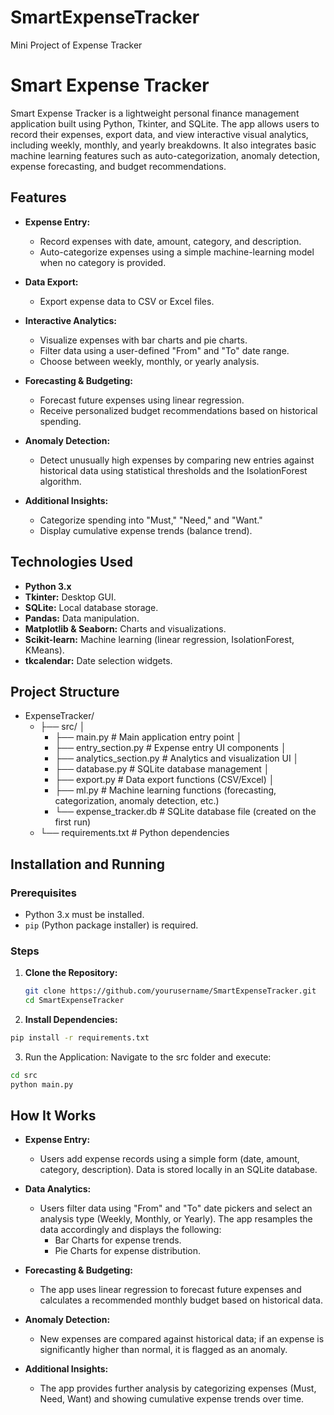 # SmartExpenseTracker
Mini Project of Expense Tracker

# Smart Expense Tracker

Smart Expense Tracker is a lightweight personal finance management application built using Python, Tkinter, and SQLite. The app allows users to record their expenses, export data, and view interactive visual analytics, including weekly, monthly, and yearly breakdowns. It also integrates basic machine learning features such as auto-categorization, anomaly detection, expense forecasting, and budget recommendations.

## Features

- **Expense Entry:**  
  - Record expenses with date, amount, category, and description.
  - Auto-categorize expenses using a simple machine-learning model when no category is provided.

- **Data Export:**  
  - Export expense data to CSV or Excel files.

- **Interactive Analytics:**  
  - Visualize expenses with bar charts and pie charts.
  - Filter data using a user-defined "From" and "To" date range.
  - Choose between weekly, monthly, or yearly analysis.

- **Forecasting & Budgeting:**  
  - Forecast future expenses using linear regression.
  - Receive personalized budget recommendations based on historical spending.

- **Anomaly Detection:**  
  - Detect unusually high expenses by comparing new entries against historical data using statistical thresholds and the IsolationForest algorithm.

- **Additional Insights:**  
  - Categorize spending into "Must," "Need," and "Want."
  - Display cumulative expense trends (balance trend).

## Technologies Used

- **Python 3.x**
- **Tkinter:** Desktop GUI.
- **SQLite:** Local database storage.
- **Pandas:** Data manipulation.
- **Matplotlib & Seaborn:** Charts and visualizations.
- **Scikit-learn:** Machine learning (linear regression, IsolationForest, KMeans).
- **tkcalendar:** Date selection widgets.

## Project Structure

  - ExpenseTracker/ 
    - ├── src/ │ 
      - ├── main.py # Main application entry point │ 
      - ├── entry_section.py # Expense entry UI components │
      - ├── analytics_section.py # Analytics and visualization UI │
      - ├── database.py # SQLite database management │
      - ├── export.py # Data export functions (CSV/Excel) │
      - ├── ml.py # Machine learning functions (forecasting, categorization, anomaly detection, etc.)
      - └── expense_tracker.db # SQLite database file (created on the first run)
    - └── requirements.txt # Python dependencies


## Installation and Running

### Prerequisites

- Python 3.x must be installed.
- `pip` (Python package installer) is required.

### Steps

1. **Clone the Repository:**
   ```bash
   git clone https://github.com/yourusername/SmartExpenseTracker.git
   cd SmartExpenseTracker

2. **Install Dependencies:**
  ```bash
  pip install -r requirements.txt
  ```
3. Run the Application: Navigate to the src folder and execute:
  ```bash
  cd src
  python main.py
  ```

## How It Works

- **Expense Entry:**
  - Users add expense records using a simple form (date, amount, category, description). Data is stored locally in an SQLite database.

- **Data Analytics:**
  - Users filter data using "From" and "To" date pickers and select an analysis type (Weekly, Monthly, or Yearly). The app resamples the data accordingly and displays the following:
    - Bar Charts for expense trends.
    - Pie Charts for expense distribution.

- **Forecasting & Budgeting:**
  - The app uses linear regression to forecast future expenses and calculates a recommended monthly budget based on historical data.

- **Anomaly Detection:**
  - New expenses are compared against historical data; if an expense is significantly higher than normal, it is flagged as an anomaly.

- **Additional Insights:**
  - The app provides further analysis by categorizing expenses (Must, Need, Want) and showing cumulative expense trends over time.
